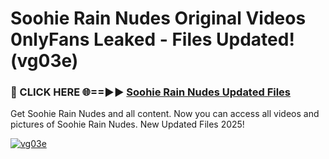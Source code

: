 # Soohie Rain Nudes Original Videos 0nlyFans Leaked - Files Updated! (vg03e)

<h3>🔴 CLICK HERE 🌐==►► <a href="https://tinyurl.com/5h6xmrr3" rel="nofollow">Soohie Rain Nudes Updated Files</a></h3>

Get Soohie Rain Nudes and all content. Now you can access all videos and pictures of Soohie Rain Nudes. New Updated Files 2025!

[![vg03e](https://i.imgur.com/KVD873Z.gif)](https://tinyurl.com/5h6xmrr3)
